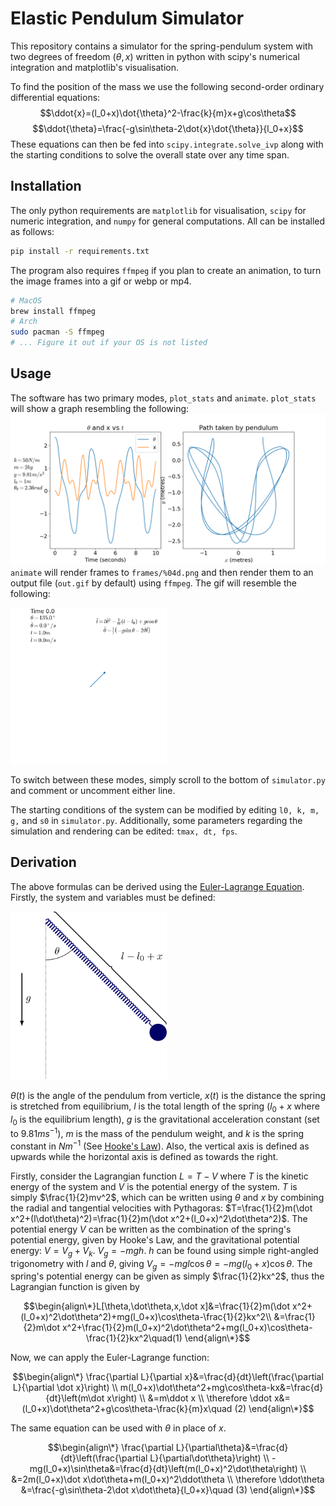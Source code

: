 # Elastic Pendulum Simulator
This repository contains a simulator for the spring-pendulum system with two degrees of freedom ($\theta,x$) written in python with scipy's numerical integration and matplotlib's visualisation.

To find the position of the mass we use the following second-order ordinary differential equations:
$$\ddot{x}=(l_0+x)\dot{\theta}^2-\frac{k}{m}x+g\cos\theta$$
$$\ddot{\theta}=\frac{-g\sin\theta-2\dot{x}\dot{\theta}}{l_0+x}$$
These equations can then be fed into `scipy.integrate.solve_ivp` along with the starting conditions to solve the overall state over any time span.

## Installation
The only python requirements are `matplotlib` for visualisation, `scipy` for numeric integration, and `numpy` for general computations. All can be installed as follows:
```sh
pip install -r requirements.txt
```
The program also requires ```ffmpeg``` if you plan to create an animation, to turn the image frames into a gif or webp or mp4.
```sh
# MacOS
brew install ffmpeg
# Arch
sudo pacman -S ffmpeg
# ... Figure it out if your OS is not listed
```

## Usage
The software has two primary modes, `plot_stats` and `animate`. `plot_stats` will show a graph resembling the following:
![stats output](.github/out.png)
`animate` will render frames to `frames/%04d.png` and then render them to an output file (`out.gif` by default) using `ffmpeg`. The gif will resemble the following:

<img src=".github/out.gif" width="250" alt="Animated GIF of system">

To switch between these modes, simply scroll to the bottom of `simulator.py` and comment or uncomment either line.

The starting conditions of the system can be modified by editing `l0, k, m, g,` and `s0` in `simulator.py`. Additionally, some parameters regarding the simulation and rendering can be edited: `tmax, dt, fps`.

## Derivation
The above formulas can be derived using the [Euler-Lagrange Equation](https://en.wikipedia.org/wiki/Euler%25E2%2580%2593Lagrange_equation). Firstly, the system and variables must be defined: 

<img src=".github/diagram.png" width="250" alt="Diagram of system">

$\theta(t)$ is the angle of the pendulum from verticle, $x(t)$ is the distance the spring is stretched from equilibrium, $l$ is the total length of the spring ($l_0+x$ where $l_0$ is the equilibrium length), $g$ is the gravitational acceleration constant (set to $9.81ms^{-1}$), $m$ is the mass of the pendulum weight, and $k$ is the spring constant in $Nm^{-1}$ (See [Hooke's Law](https://en.wikipedia.org/wiki/Hooke%2527s_law)). Also, the vertical axis is defined as upwards while the horizontal axis is defined as towards the right.

Firstly, consider the Lagrangian function $L=T-V$ where $T$ is the kinetic energy of the system and $V$ is the potential energy of the system. $T$ is simply $\frac{1}{2}mv^2$, which can be written using $\theta$ and $x$ by combining the radial and tangential velocities with Pythagoras: $T=\frac{1}{2}m(\dot x^2+(l\dot\theta)^2)=\frac{1}{2}m(\dot x^2+(l_0+x)^2\dot\theta^2)$. The potential energy $V$ can be written as the combination of the spring's potential energy, given by Hooke's Law, and the gravitational potential energy: $V=V_g+V_k$. $V_g=-mgh$. $h$ can be found using simple right-angled trigonometry with $l$ and $\theta$, giving $V_g=-mgl\cos\theta=-mg(l_0+x)\cos\theta$. The spring's potential energy can be given as simply $\frac{1}{2}kx^2$, thus the Lagrangian function is given by

```math
\begin{align\*}L[\theta,\dot\theta,x,\dot x]&=\frac{1}{2}m(\dot x^2+(l_0+x)^2\dot\theta^2)+mg(l_0+x)\cos\theta-\frac{1}{2}kx^2\\
&=\frac{1}{2}m\dot x^2+\frac{1}{2}m(l_0+x)^2\dot\theta^2+mg(l_0+x)\cos\theta-\frac{1}{2}kx^2\quad(1)
\end{align\*}
```

Now, we can apply the Euler-Lagrange function:

```math
\begin{align\*}
\frac{\partial L}{\partial x}&=\frac{d}{dt}\left(\frac{\partial L}{\partial \dot x}\right) \\
m(l_0+x)\dot\theta^2+mg\cos\theta-kx&=\frac{d}{dt}\left(m\dot x\right) \\
&=m\ddot x \\
\therefore \ddot x&=(l_0+x)\dot\theta^2+g\cos\theta-\frac{k}{m}x\quad (2)
\end{align\*}
```

The same equation can be used with $\theta$ in place of $x$.

```math
\begin{align\*}
\frac{\partial L}{\partial\theta}&=\frac{d}{dt}\left(\frac{\partial L}{\partial\dot\theta}\right) \\
-mg(l_0+x)\sin\theta&=\frac{d}{dt}\left(m(l_0+x)^2\dot\theta\right) \\
&=2m(l_0+x)\dot x\dot\theta+m(l_0+x)^2\ddot\theta \\
\therefore \ddot\theta &=\frac{-g\sin\theta-2\dot x\dot\theta}{l_0+x}\quad (3)
\end{align\*}
```